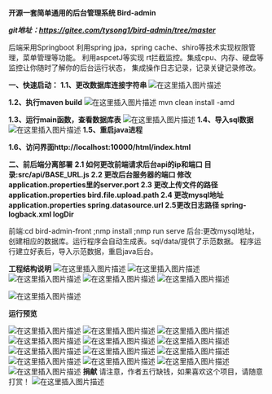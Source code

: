 **开源一套简单通用的后台管理系统 Bird-admin**

***git地址：https://gitee.com/tysong1/bird-admin/tree/master***

后端采用Springboot 利用spring jpa，spring cache、shiro等技术实现权限管理，菜单管理等功能。 利用aspcetJ等实现 rt拦截监控。集成cpu、内存、硬盘等监控让你随时了解你的后台运行状态， 集成操作日志记录，记录关键记录修改。

**一、快速启动：**
**1.1、更改数据库连接字符串**
![在这里插入图片描述](https://img-blog.csdnimg.cn/20201013231111144.png?x-oss-process=image/watermark,type_ZmFuZ3poZW5naGVpdGk,shadow_10,text_aHR0cHM6Ly9ibG9nLmNzZG4ubmV0L3FxXzIzNjk1ODg5,size_16,color_FFFFFF,t_70#pic_center)


**1.2、执行maven build**
![在这里插入图片描述](https://img-blog.csdnimg.cn/20201013223839706.png?x-oss-process=image/watermark,type_ZmFuZ3poZW5naGVpdGk,shadow_10,text_aHR0cHM6Ly9ibG9nLmNzZG4ubmV0L3FxXzIzNjk1ODg5,size_16,color_FFFFFF,t_70#pic_center)
mvn clean install -amd

**1.3、运行main函数，查看数据库表**
![在这里插入图片描述](https://img-blog.csdnimg.cn/20201013224702900.png?x-oss-process=image/watermark,type_ZmFuZ3poZW5naGVpdGk,shadow_10,text_aHR0cHM6Ly9ibG9nLmNzZG4ubmV0L3FxXzIzNjk1ODg5,size_16,color_FFFFFF,t_70#pic_center)
**1.4、导入sql数据**
![在这里插入图片描述](https://img-blog.csdnimg.cn/20201013230421460.png?x-oss-process=image/watermark,type_ZmFuZ3poZW5naGVpdGk,shadow_10,text_aHR0cHM6Ly9ibG9nLmNzZG4ubmV0L3FxXzIzNjk1ODg5,size_16,color_FFFFFF,t_70#pic_center)
**1.5、重启java进程**

**1.6、访问界面http://localhost:10000/html/index.html**

**二、前后端分离部署**
**2.1 如何更改前端请求后台api的ip和端口 目录:src/api/BASE_URL.js
2.2 更改后台服务器的端口 修改application.properties里的server.port
2.3 更改上传文件的路径 application.properties bird.file.upload.path
2.4 更改mysql地址 application.properties spring.datasource.url
2.5更改日志路径 spring-logback.xml logDir**

前端:cd bird-admin-front ;nmp install ;nmp run serve 后台:更改mysql地址，创建相应的数据库。运行程序会自动生成表。sql/data/提供了示范数据。 程序运行建立好表后，导入示范数据，重启java后台。

**工程结构说明**
![在这里插入图片描述](https://img-blog.csdnimg.cn/20200915220035741.png?x-oss-process=image/watermark,type_ZmFuZ3poZW5naGVpdGk,shadow_10,text_aHR0cHM6Ly9ibG9nLmNzZG4ubmV0L3FxXzIzNjk1ODg5,size_16,color_FFFFFF,t_70#pic_center)
![在这里插入图片描述](https://img-blog.csdnimg.cn/20200915220351787.png?x-oss-process=image/watermark,type_ZmFuZ3poZW5naGVpdGk,shadow_10,text_aHR0cHM6Ly9ibG9nLmNzZG4ubmV0L3FxXzIzNjk1ODg5,size_16,color_FFFFFF,t_70#pic_center)
![在这里插入图片描述](https://img-blog.csdnimg.cn/20200915220454630.png?x-oss-process=image/watermark,type_ZmFuZ3poZW5naGVpdGk,shadow_10,text_aHR0cHM6Ly9ibG9nLmNzZG4ubmV0L3FxXzIzNjk1ODg5,size_16,color_FFFFFF,t_70#pic_center)
![在这里插入图片描述](https://img-blog.csdnimg.cn/20200915220531760.png?x-oss-process=image/watermark,type_ZmFuZ3poZW5naGVpdGk,shadow_10,text_aHR0cHM6Ly9ibG9nLmNzZG4ubmV0L3FxXzIzNjk1ODg5,size_16,color_FFFFFF,t_70#pic_center)
![在这里插入图片描述](https://img-blog.csdnimg.cn/2020091522063030.png?x-oss-process=image/watermark,type_ZmFuZ3poZW5naGVpdGk,shadow_10,text_aHR0cHM6Ly9ibG9nLmNzZG4ubmV0L3FxXzIzNjk1ODg5,size_16,color_FFFFFF,t_70#pic_center)

![在这里插入图片描述](https://img-blog.csdnimg.cn/20200915220746618.png?x-oss-process=image/watermark,type_ZmFuZ3poZW5naGVpdGk,shadow_10,text_aHR0cHM6Ly9ibG9nLmNzZG4ubmV0L3FxXzIzNjk1ODg5,size_16,color_FFFFFF,t_70#pic_center)

**运行预览**

![在这里插入图片描述](https://img-blog.csdnimg.cn/20200915220837844.png?x-oss-process=image/watermark,type_ZmFuZ3poZW5naGVpdGk,shadow_10,text_aHR0cHM6Ly9ibG9nLmNzZG4ubmV0L3FxXzIzNjk1ODg5,size_16,color_FFFFFF,t_70#pic_center)
![在这里插入图片描述](https://img-blog.csdnimg.cn/20200915220837831.png?x-oss-process=image/watermark,type_ZmFuZ3poZW5naGVpdGk,shadow_10,text_aHR0cHM6Ly9ibG9nLmNzZG4ubmV0L3FxXzIzNjk1ODg5,size_16,color_FFFFFF,t_70#pic_center)
![在这里插入图片描述](https://img-blog.csdnimg.cn/20200915220837806.png?x-oss-process=image/watermark,type_ZmFuZ3poZW5naGVpdGk,shadow_10,text_aHR0cHM6Ly9ibG9nLmNzZG4ubmV0L3FxXzIzNjk1ODg5,size_16,color_FFFFFF,t_70#pic_center)
![在这里插入图片描述](https://img-blog.csdnimg.cn/20200915220837773.png?x-oss-process=image/watermark,type_ZmFuZ3poZW5naGVpdGk,shadow_10,text_aHR0cHM6Ly9ibG9nLmNzZG4ubmV0L3FxXzIzNjk1ODg5,size_16,color_FFFFFF,t_70#pic_center)
![在这里插入图片描述](https://img-blog.csdnimg.cn/20200915220837765.png?x-oss-process=image/watermark,type_ZmFuZ3poZW5naGVpdGk,shadow_10,text_aHR0cHM6Ly9ibG9nLmNzZG4ubmV0L3FxXzIzNjk1ODg5,size_16,color_FFFFFF,t_70#pic_center)
![在这里插入图片描述](https://img-blog.csdnimg.cn/20200915220837762.png?x-oss-process=image/watermark,type_ZmFuZ3poZW5naGVpdGk,shadow_10,text_aHR0cHM6Ly9ibG9nLmNzZG4ubmV0L3FxXzIzNjk1ODg5,size_16,color_FFFFFF,t_70#pic_center)
![在这里插入图片描述](https://img-blog.csdnimg.cn/20200915220837721.png?x-oss-process=image/watermark,type_ZmFuZ3poZW5naGVpdGk,shadow_10,text_aHR0cHM6Ly9ibG9nLmNzZG4ubmV0L3FxXzIzNjk1ODg5,size_16,color_FFFFFF,t_70#pic_center)
![在这里插入图片描述](https://img-blog.csdnimg.cn/20200915220837619.png?x-oss-process=image/watermark,type_ZmFuZ3poZW5naGVpdGk,shadow_10,text_aHR0cHM6Ly9ibG9nLmNzZG4ubmV0L3FxXzIzNjk1ODg5,size_16,color_FFFFFF,t_70#pic_center)
![在这里插入图片描述](https://img-blog.csdnimg.cn/20200915220837478.png?x-oss-process=image/watermark,type_ZmFuZ3poZW5naGVpdGk,shadow_10,text_aHR0cHM6Ly9ibG9nLmNzZG4ubmV0L3FxXzIzNjk1ODg5,size_16,color_FFFFFF,t_70#pic_center)
![在这里插入图片描述](https://img-blog.csdnimg.cn/20200915220837508.png?x-oss-process=image/watermark,type_ZmFuZ3poZW5naGVpdGk,shadow_10,text_aHR0cHM6Ly9ibG9nLmNzZG4ubmV0L3FxXzIzNjk1ODg5,size_16,color_FFFFFF,t_70#pic_center)
![在这里插入图片描述](https://img-blog.csdnimg.cn/20200915220836992.png?x-oss-process=image/watermark,type_ZmFuZ3poZW5naGVpdGk,shadow_10,text_aHR0cHM6Ly9ibG9nLmNzZG4ubmV0L3FxXzIzNjk1ODg5,size_16,color_FFFFFF,t_70#pic_center)
![在这里插入图片描述](https://img-blog.csdnimg.cn/20200915220836969.png?x-oss-process=image/watermark,type_ZmFuZ3poZW5naGVpdGk,shadow_10,text_aHR0cHM6Ly9ibG9nLmNzZG4ubmV0L3FxXzIzNjk1ODg5,size_16,color_FFFFFF,t_70#pic_center)
![在这里插入图片描述](https://img-blog.csdnimg.cn/20200915220835513.jpg?x-oss-process=image/watermark,type_ZmFuZ3poZW5naGVpdGk,shadow_10,text_aHR0cHM6Ly9ibG9nLmNzZG4ubmV0L3FxXzIzNjk1ODg5,size_16,color_FFFFFF,t_70#pic_center)
**捐献**
请注意，作者五行缺钱，如果喜欢这个项目，请随意打赏！
![在这里插入图片描述](https://img-blog.csdnimg.cn/20201018000350601.png?x-oss-process=image/watermark,type_ZmFuZ3poZW5naGVpdGk,shadow_10,text_aHR0cHM6Ly9ibG9nLmNzZG4ubmV0L3FxXzIzNjk1ODg5,size_16,color_FFFFFF,t_70#pic_center)
